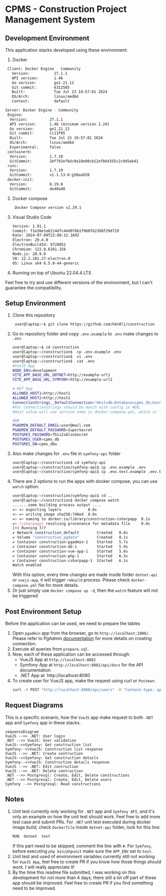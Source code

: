 # CPMS - Construction Project Management System
## Development Environment
This application stacks developed using these environment:
1. Docker
```bash 
 Client: Docker Engine - Community
   Version:           27.1.1
   API version:       1.46
   Go version:        go1.21.12
   Git commit:        6312585
   Built:             Tue Jul 23 19:57:01 2024
   OS/Arch:           linux/amd64
   Context:           default

Server: Docker Engine - Community
 Engine:
  Version:          27.1.1
  API version:      1.46 (minimum version 1.24)
  Go version:       go1.21.12
  Git commit:       cc13f95
  Built:            Tue Jul 23 19:57:01 2024
  OS/Arch:          linux/amd64
  Experimental:     false
 containerd:
  Version:          1.7.19
  GitCommit:        2bf793ef6dc9a18e00cb12efb64355c2c9d5eb41
 runc:
  Version:          1.7.19
  GitCommit:        v1.1.13-0-g58aa920
 docker-init:
  Version:          0.19.0
  GitCommit:        de40ad0
   ```
2. Docker compose
    ```bash
     Docker Compose version v2.29.1
     ```
3. Visual Studio Code
    ```bash
    Version: 1.91.1
    Commit: f1e16e1e6214d7c44d078b1f0607b2388f29d729
    Date: 2024-07-09T22:08:12.169Z
    Electron: 29.4.0
    ElectronBuildId: 9728852
    Chromium: 122.0.6261.156
    Node.js: 20.9.0
    V8: 12.2.281.27-electron.0
    OS: Linux x64 6.5.0-44-generic
    ```
4. Running on top of Ubuntu 22.04.4 LTS

Feel free to try and use different versions of the environment, but I can't guarantee the compatibility.

## Setup Environment
1. Clone this repository 
    ```bash 
     user@laptop:~$ git clone https://github.com/h4n0l1/construction
     ```
2. Go to repository folder and copy `.env.example` to `.env` make changes to `.env` 
    ```bash
    user@laptop:~$ cd construction
    user@laptop:~/construction$  cp .env.example .env
    user@laptop:~/construction$  vi .env
    user@laptop:~/construction$  cat .env
    #VueJS App
    NODE_ENV=development
    VITE_APP_BASE_URL_DOTNET=http://example-url1
    VITE_APP_BASE_URL_SYMFONY=http://example-url2
    
    #.NET App
    ALLOWED_HOST1=http://host1
    ALLOWED_HOST2=http://host2
    ConnectionStrings__DefaultConnection="Host=db;Database=cpms_db;Username=cpms_dbu;Password=ThisIsAlsoSecret" 
    #For ConnectionStrings should be match with config in #DB, 
    #Host value will use service name in docker-compose.yml, which is 'db'
    
    #DB
    PGADMIN_DEFAULT_EMAIL=user@mail.com
    PGADMIN_DEFAULT_PASSWORD=SuperSecret
    POSTGRES_PASSWORD=ThisIsAlsoSecret
    POSTGRES_USER=cpms_db
    POSTGRES_DB=cpms_dbu
    ```
3. Also make changes for `.env` file in `symfony-api` folder
   ```bash
   user@laptop:~/construction$ cd symfony-api
   user@laptop:~/construction/symfony-api$ cp .env.example .env
   user@laptop:~/construction/symfony-api$ cp .env.test.example .env.test 
   ```
4. There are 2 options to run the apps with docker compose, you can use `watch` option:
   ```bash
   user@laptop:~/construction/symfony-api$ cd ..
   user@laptop:~/construction$ docker compose watch
   .......some building process output ....
   => => exporting layers            0.0s
   => => writing image sha256:746ed  0.0s
   => => naming to docker.io/library/construction-csharpapp  0.1s
   => [csharpapp] resolving provenance for metadata file     0.0s
   [+] Running 7/7
   ✔ Network construction_default        Created   0.6s 
   ✔ Volume "construction_pgdata"        Created   0.1s 
   ✔ Container construction-pgadmin-1    Started   5.7s 
   ✔ Container construction-db-1         Started   5.9s 
   ✔ Container construction-vue-app-1    Started   5.6s 
   ✔ Container construction-php-1        Started   6.3s 
   ✔ Container construction-csharpapp-1  Started   6.1s 
   Watch enabled
   ```
   With this option, every time changes are made inside folder `dotnet-api` or `vuejs-app`, it will trigger `rebuild` process. Please check `docker-compose.yml` file for more details.
5. Or just simply use `docker compose up -d`, then the `watch` feature will not be triggered

## Post Environment Setup
Before the application can be used, we need to prepare the tables
1. Open `pgadmin` app from the browser, go to `http://localhost:2000/`. Please refer to PgAdmin [documentation](https://www.pgadmin.org/docs/pgadmin4/development/getting_started.html) for more details on creating connection.
2. Execute all queries from `prepare.sql`.
3. Now, each of these application can be accessed through:
	* VueJS App at `http://localhost:8082`
	* Symfony App at `http://localhost:8081/api/docs` for the API documentation
	* .NET App at `http://localhost:8080
4. To create user for VueJS app, make the request using curl or `Postman`:
    ```bash
    curl -X POST "http://localhost:8080/api/users" -H "Content-type: application/json" --data '{"password": "123456", "email": "me@mail.com"}'
    ```
## Request Diagrams

This is a specific scenario, how the `VueJS` app make request to both `.NET` app and `Symfony` app in these stacks. 
```mermaid
sequenceDiagram
VueJS -->> .NET: User login
.NET -->> VueJS: User validation
VueJS-->>Symfony: Get construction list
Symfony-->>VueJS: Construction list response
VueJS -->> .NET: Create contruction
VueJS-->>Symfony: Get construction details
Symfony-->>VueJS: Construction details response
VueJS -->> .NET: Edit contruction
VueJS -->> .NET: Delete contruction
.NET -->> Postgresql: Create, Edit, Delete constructions
.NET -->> Postgresql: Create, Edit, Delete users
Symfony -->> Postgresql: Read constructions
```
## Notes
1. Unit test currently only working for `.NET` app and `Symfony API`, and it's only an example on how the unit test should work. Feel free to add more test case and submit PRs.
   For `.NET` unit test executed during docker image build, check `Dockerfile` inside `dotnet-api` folder, look for this line:
    ```bash
    RUN  dotnet  test
    ```
    If this part need to be skipped, comment the line with `#`.
    For `Symfony`, before executing `php bin/phpunit` make sure the `APP_ENV` set to `test`.
2. Unit test and used of environment variables currently still not working for `VueJS App`, feel free to create PR if you know how those things should work. I will really appreciate it!
3. By the time this readme file submitted, I was working on this development for not more than 4 days, there still a lot off part of these app should be improved. Feel free to create PR if you find something need to be improved.

